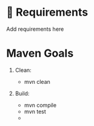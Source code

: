 # 🚀 Requirements

Add requirements here

Maven Goals
=========
1. Clean:
    * mvn clean

2. Build:
    * mvn compile
    * mvn test
    * 